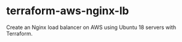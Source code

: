 # terraform-aws-nginx-lb
Create an Nginx load balancer on AWS using Ubuntu 18 servers with Terraform.
